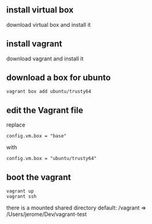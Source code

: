 ## install virtual box
download virtual box and install it

## install vagrant
download vagrant and install it

## download a box for ubunto
```
vagrant box add ubuntu/trusty64
```

## edit the Vagrant file

replace
```
config.vm.box = "base"
```
with
```
config.vm.box = "ubuntu/trusty64"
```

## boot the vagrant
```
vagrant up
vagrant ssh
```

there is a mounted shared directory
default: /vagrant => /Users/jerome/Dev/vagrant-test
